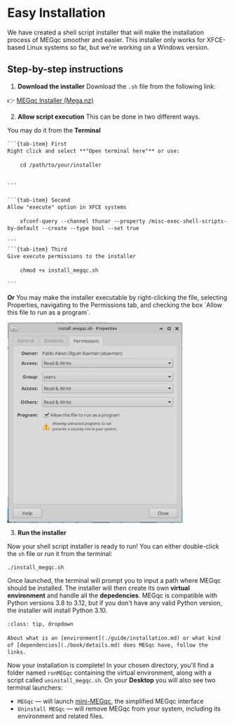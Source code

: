 # Easy Installation

We have created a shell script installer that will make the installation process of MEGqc smoother and easier. This installer only works for XFCE-based Linux systems so far, but we're working on a Windows version.

## Step-by-step instructions
1. **Download the installer**
Download the `.sh` file from the following link:

👉 [MEGqc Installer (Mega.nz)](https://mega.nz/file/UIQ0iJAQ#hvvyVY6RMaSXSqVQwDq-xMtY3JdDFluDxgOOVBayCKc)
  
2. **Allow script execution**
This can be done in two different ways. 

You may do it from the **Terminal**

````{tab-set}
```{tab-item} First
Right click and select **"Open terminal here"** or use:

    cd /path/to/your/installer
    

```

```{tab-item} Second
Allow "execute" option in XFCE systems

    xfconf-query --channel thunar --property /misc-exec-shell-scripts-by-default --create --type bool --set true

```
```{tab-item} Third
Give execute permissions to the installer

    chmod +x install_megqc.sh

```
````

**Or**
You may make the installer executable by right-clicking the file, selecting Properties, navigating to the Permissions tab, and checking the box ´Allow this file to run as a program´.

<img src="../static/properties.png" alt="properties-window" width="400px" align="center">

   
3. **Run the installer**

Now your shell script installer is ready to run! You can either double-click the `sh` file or run it from the terminal:

    ./install_megqc.sh

Once launched, the terminal will prompt you to input a path where MEGqc should be installed. The installer will then create its own **virtual environment** and handle all the **depedencies**. MEGqc is compatible with Python versions 3.8 to 3.12, but if you don't have any valid Python version, the installer will install Python 3.10. 

```{admonition} If you want to learn more...
:class: tip, dropdown

About what is an [environment](./guide/installation.md) or what kind of [dependencies](./book/details.md) does MEGqc have, follow the links.

```

Now your installation is complete! In your chosen directory, you'll find a folder named `runMEGqc` containing the virtual environment, along with a script called `uninstall_megqc.sh`.
On your **Desktop** you will also see two terminal launchers:
* `MEGqc` — will launch [mini-MEGqc](mini.md), the simplified MEGqc interface
* `Uninstall MEGqc`  — will remove MEGqc from your system, including its environment and related files.


